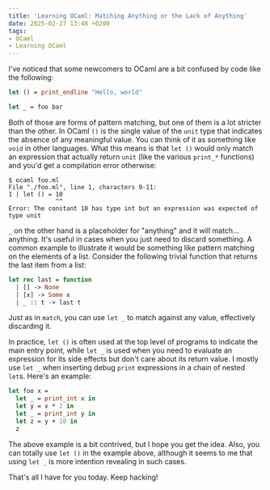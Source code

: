 ```yaml
---
title: 'Learning OCaml: Matching Anything or the Lack of Anything'
date: 2025-02-27 13:48 +0200
tags:
- OCaml
- Learning OCaml
---
```


I've noticed that some newcomers to OCaml are a bit confused by code like the following:

```ocaml
let () = print_endline "Hello, world"

let _ = foo bar
```

Both of those are forms of pattern matching, but one of them is a lot stricter
than the other. In OCaml `()` is the single value of the `unit` type that
indicates the absence of any meaningful value. You can think of it as something like `void` in
other languages. What this means is that `let ()` would only match an
expression that actually return `unit` (like the various `print_*` functions) and you'd get a compilation error
otherwise:

```console
$ ocaml foo.ml
File "./foo.ml", line 1, characters 9-11:
1 | let () = 10
             ^^
Error: The constant 10 has type int but an expression was expected of type unit
```

`_` on the other hand is a placeholder for "anything" and it will match... anything. It's useful
in cases when you just need to discard something. A common example to illustrate it would be something
like pattern matching on the elements of a list. Consider the following trivial function that returns
the last item from a list:

```ocaml
let rec last = function
  | [] -> None
  | [x] -> Some x
  | _ :: t -> last t
```

Just as in `match`, you can use `let _` to match against any value, effectively discarding it.

In practice, `let ()` is often used at the top level of programs to indicate the
main entry point, while `let _` is used when you need to evaluate an expression
for its side effects but don't care about its return value. I mostly use `let _` when inserting
debug `print` expressions in a chain of nested `let`s. Here's an example:

```ocaml
let foo x =
  let _ = print_int x in
  let y = x * 2 in
  let _ = print_int y in
  let z = y + 10 in
  z
```

The above example is a bit contrived, but I hope you get the idea. Also, you can totally use `let ()` in the example above,
although it seems to me that using `let _` is more intention revealing in such cases.

That's all I have for you today. Keep hacking!
